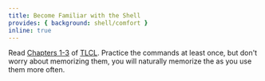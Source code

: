 ```yaml
---
title: Become Familiar with the Shell
provides: { background: shell/comfort }
inline: true
---
```


Read [Chapters 1-3](/assets/TLCL-13.07.pdf#page=26) of [TLCL](/assets/TLCL-13.07.pdf).  Practice the commands at least once, but
don't worry about memorizing them, you will naturally memorize the as
you use them more often.
